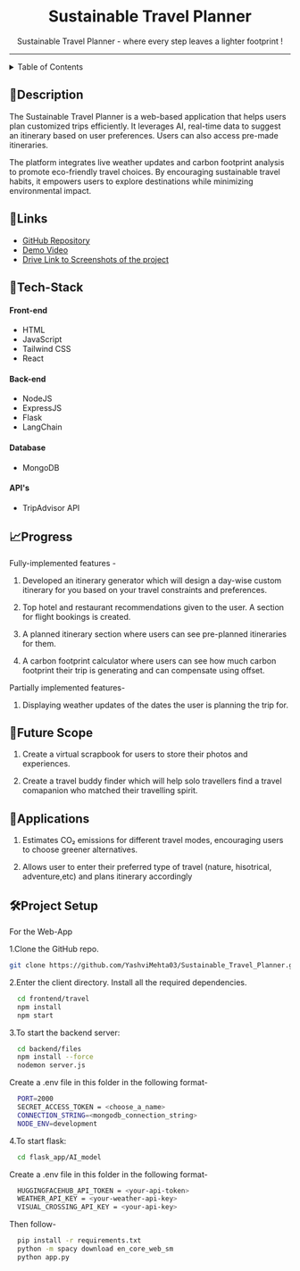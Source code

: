 <h1 align="center">
 Sustainable Travel Planner
</h1>

<div align="center">
   Sustainable Travel Planner - where every step leaves a lighter footprint !
</div>
<hr>

<details>
<summary>Table of Contents</summary>

- [📝Description](#description)
- [🔗Links](#links)
- [🤖Tech-Stack](#tech-stack)
    - [Front-end](#front-end)
    - [Back-end](#back-end)
    - [Database](#database)
    - [API's](#apis)
- [📈Progress](#progress)
- [🔮Future Scope](#future-scope)
- [💸Applications](#applications)
- [🛠Project Setup](#project-setup)

</details>

## 📝Description

The Sustainable Travel Planner is a web-based application that helps users plan customized trips efficiently. It leverages AI, real-time data to suggest an itinerary based on user preferences. Users can also access pre-made itineraries.

The platform integrates live weather updates and carbon footprint analysis to promote eco-friendly travel choices. By encouraging sustainable travel habits, it empowers users to explore destinations while minimizing environmental impact.

## 🔗Links

- [GitHub Repository](https://github.com/YashviMehta03/Sustainable_Travel_Planner)
- [Demo Video](demo_video/travelplanner_demo_video.mp4)
- [Drive Link to Screenshots of the project](https://drive.google.com/drive/folders/1tSXbyG9m7TrjCNUw4z-Ki04_n3MJqJAP)

## 🤖Tech-Stack

#### Front-end
- HTML
- JavaScript
- Tailwind CSS
- React

#### Back-end
- NodeJS
- ExpressJS
- Flask
- LangChain

#### Database
- MongoDB

#### API's
- TripAdvisor API
  
## 📈Progress

Fully-implemented features -
1. Developed an itinerary generator which will design a day-wise custom itinerary for you based on your travel constraints and preferences.

2. Top hotel and restaurant recommendations given to the user. A section for flight bookings is created.

3. A planned itinerary section where users can see pre-planned itineraries for them.

4. A carbon footprint calculator where users can see how much carbon footprint their trip is generating and can compensate using offset.

Partially implemented features-
1. Displaying weather updates of the dates the user is planning the trip for.
## 🔮Future Scope
1. Create a virtual scrapbook for users to store their photos and experiences.

2. Create a travel buddy finder which will help solo travellers find a travel comapanion who matched their travelling spirit.

## 💸Applications
1.  Estimates CO₂ emissions for different travel modes, encouraging users to choose greener alternatives.
  
2.  Allows user to enter their preferred type of travel (nature, hisotrical, adventure,etc) and plans itinerary accordingly

## 🛠Project Setup

For the Web-App 

1.Clone the GitHub repo.
```bash
git clone https://github.com/YashviMehta03/Sustainable_Travel_Planner.git
```
2.Enter the client directory. Install all the required dependencies.
```bash
  cd frontend/travel
  npm install 
  npm start
```

3.To start the backend server:
```bash
  cd backend/files
  npm install --force
  nodemon server.js
```

Create a .env file in this folder in the following format-
```bash
  PORT=2000
  SECRET_ACCESS_TOKEN = <choose_a_name>
  CONNECTION_STRING=<mongodb_connection_string>
  NODE_ENV=development    
```

4.To start flask:
```bash
  cd flask_app/AI_model
```

Create a .env file in this folder in the following format-
```bash
  HUGGINGFACEHUB_API_TOKEN = <your-api-token>
  WEATHER_API_KEY = <your-weather-api-key>
  VISUAL_CROSSING_API_KEY = <your-api-key>
```
Then follow-
```bash
  pip install -r requirements.txt
  python -m spacy download en_core_web_sm
  python app.py
```



